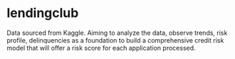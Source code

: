 # lendingclub

Data sourced from Kaggle. Aiming to analyze the data, observe trends, risk profile, delinquencies as a foundation to build a comprehensive credit risk model that will offer a risk score for each application processed. 
